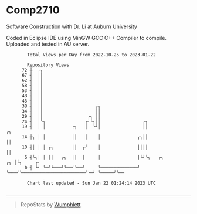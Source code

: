 # Comp2710
Software Construction with Dr. Li at Auburn University

Coded in Eclipse IDE using MinGW GCC C++ Compiler to compile.
Uploaded and tested in AU server.

```
        Total Views per Day from 2022-10-25 to 2023-01-22

        Repository Views
      72 ┼  ╭╮
      67 ┤  ││
      62 ┤  ││
      58 ┤  ││
      53 ┤  ││
      48 ┤  ││
      43 ┤  ││
      38 ┤  ││                    ╭╮
      34 ┤  ││                    ││
      29 ┤  ││                 ╭╮ ││
      24 ┤  │╰╮               ╭╯╰╮││                ╭╮
      19 ┤  │ │          ╭╮   │  ╰╯│                ││                                 ╭╮
      14 ┼╮ │ │          ││   │    │              ╭╮││                                 ││
      10 ┤│ │ │ ╭╮       ││  ╭╯    │              ││││                                 ││
       5 ┤╰╮│ │ ││   ╭╮  ││  │     │              │╰╯╰╮   ╭╮                        ╭╮ │╰╮     ╭╮
       0 ┤ ╰╯ ╰─╯╰───╯╰──╯╰──╯     ╰──────────────╯   ╰───╯╰────────────────────────╯╰─╯ ╰─────╯╰──

        Chart last updated - Sun Jan 22 01:24:14 2023 UTC
        
```

---

> RepoStats by [Wumphlett](https://github.com/Wumphlett)
